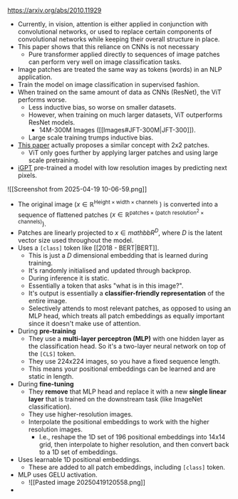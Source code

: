 https://arxiv.org/abs/2010.11929

- Currently, in vision, attention is either applied in conjunction with convolutional networks, or used to replace certain components of convolutional networks while keeping their overall structure in place. 
- This paper shows that this reliance on CNNs is not necessary
	- Pure transformer applied directly to sequences of image patches can perform very well on image classification tasks.
- Image patches are treated the same way as tokens (words) in an NLP application.
- Train the model on image classification in supervised fashion.
- When trained on the same amount of data as CNNs (ResNet), the ViT performs worse.
	- Less inductive bias, so worse on smaller datasets.
	- However, when training on much larger datasets, ViT outperforms ResNet models. 
		- 14M-300M Images ([[Images#JFT-300M|JFT-300]]).
	- Large scale training trumps inductive bias.
- [This paper](https://arxiv.org/abs/1911.03584) actually proposes a similar concept with 2x2 patches.
	- ViT only goes further by applying larger patches and using large scale pretraining.
- [iGPT](https://arxiv.org/html/2312.02147v2) pre-trained a model with low resolution images by predicting next pixels.

![[Screenshot from 2025-04-19 10-06-59.png]]

 - The original image ($x \in \mathbb{R} ^ {\text{Height} \times \text{width} \times \text{channels}}$ ) is converted into a sequence of flattened patches ($x \in \mathbb{R}^{\text{patches} \times (\text{patch resolution}^2 \times \text{channels})}$).
 - Patches are linearly projected to $x \in mathbb{R}^{D}$, where $D$ is the latent vector size used throughout the model.
 - Uses a `[class]` token like [[2018 - BERT|BERT]].
	 - This is just a $D$ dimensional embedding that is learned during training.
	 - It's randomly initialised and updated through backprop.
	 - During inference it is static.
	 - Essentially a token that asks "what is in this image?".
	 - It's output is essentially a **classifier-friendly representation** of the entire image.
	 - Selectively attends to most relevant patches, as opposed to using an MLP head, which treats all patch embeddings as equally important since it doesn't make use of attention. 
 - During **pre-training**
	 - They use a **multi-layer perceptron (MLP)** with one hidden layer as the classification head. So it's a two-layer neural network on top of the `[CLS]` token.
	 - They use 224x224 images, so you have a fixed sequence length.
	 - This means your positional embeddings can be learned and are static in length.
 - During **fine-tuning**
	 - They **remove** that MLP head and replace it with a new **single linear layer** that is trained on the downstream task (like ImageNet classification).
	 - They use higher-resolution images.
	 - Interpolate the positional embeddings to work with the higher resolution images.
		 - I.e., reshape the 1D set of 196 positional embeddings into 14x14 grid, then interpolate to higher resolution, and then convert back to a 1D set of embeddings. 
 - Uses learnable 1D positional embeddings.
	 - These are added to all patch embeddings, including `[class]` token.
 - MLP uses GELU activation.
	 - ![[Pasted image 20250419120558.png]]
 - 